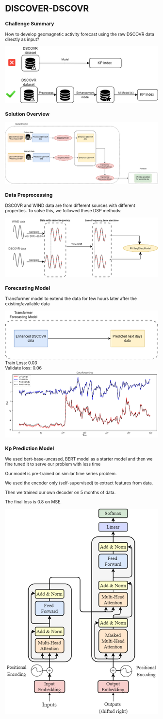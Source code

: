 # DISCOVER-DSCOVR

### Challenge Summary

How to develop geomagnetic activity forecast using the raw DSCOVR data directly as input?


<img src="/static/source/challenge summary.png" />

### Solution Overview

<img src="/static/source/solution diagram.png" />

### Data Preprocessing
DSCOVR and WIND data are from different sources with different properties. To solve this, we followed these DSP methods:

<img src="/static/source/Nasa-data preprocessing.png" />

### Forecasting Model
Transformer model to extend the data for few hours later after the existing/available data

<img src="/static/source/forecasting diagram.png" />
Train Loss: 0.03 <br>
Validate loss: 0.06

<img src="/static/source/forecasting results.png" />

### Kp Prediction Model

We used bert-base-uncased, BERT model as a starter model and then we fine tuned it to serve our problem with less time 

Our model is pre-trained on similar time series problem.

We used the encoder only (self-supervised) to extract features from data.

Then we trained our own decoder on 5 months of data.

The final loss is 0.8 on MSE.

<img src="/static/source/transformer_arch.png" />




